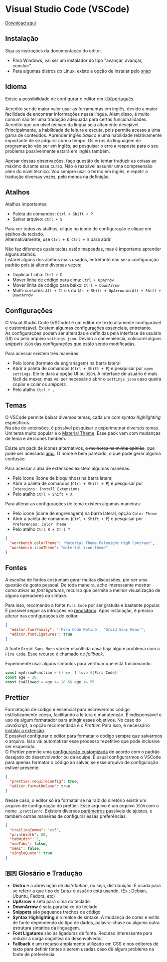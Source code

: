 # Visual Studio Code (VSCode)

[Download aqui](https://code.visualstudio.com/)

## Instalação

Siga as instruções da documentação do editor.

- Para Windows, vai ser um instalador do tipo "avançar, avançar, concluir".
- Para algumas distros do Linux, existe a opção de instalar pelo [snap](https://snapcraft.io/code)

## Idioma

Existe a possibilidade de configurar o editor em :brazil:[português](https://marketplace.visualstudio.com/items?itemName=MS-CEINTL.vscode-language-pack-pt-BR).

Acredito ser de maior valor usar as ferramentas em inglês, devido a maior facilidade de encontrar informações nessa língua. Além disso, é muito comum não ter uma tradução adequada para certas funcionalidades. Acredito que um nível _técnico_ da língua seja altamente desejável. Principalmente, a habilidade de leitura e escuta, pois permite acesso a uma gama de conteúdos. Aprender inglês _básico_ é uma habilidade relativamente importante de se adquirir com o tempo. Os erros da linguagem de programação vão ser em inglês, ao pesquisar o erro a resposta para o seu problema possívelmente estará em inglês também.

Apesar dessas observações, faço questão de tentar traduzir as coisas ao máximo durante esse curso. Não é razoável assumir uma compreensão além do nível técnico. Vou sempre usar o termo em inglês, e repetir a tradução diversas vezes, pelo menos na definição.

## Atalhos

Atalhos importantes:

- Paleta de comandos: `Ctrl + Shift + P`
- Salvar arquivo: `Ctrl + S`

Para ver todos os atalhos, clique no ícone de configuração e clique em atalhos de teclado.  
Alternativamente, use `Ctrl + K Ctrl + S` para abrir.

Não faz diferença quais teclas estão mapeadas, mas é importante aprender alguns atalhos.  
Listarei alguns dos atalhos mais usados, entretanto não sei a configuração padrão pois já alterei diversas vezes:

- Duplicar Linha: `Ctrl + D`
- Mover linha de código para cima: `Ctrl + UpArrow`
- Mover linha de código para baixo: `Ctrl + DownArrow`
- Multi-cursores: `Alt + Click` ou `Alt + Shift + UpArrow` ou `Alt + Shift + DownArrow`

## Configurações

O Visual Studio Code (VSCode) é um editor de texto altamente configurável e customizável. Existem algumas configurações essenciais, entretanto.  
As configurações podem ser alteradas e definidas pela interface de usuário (UI) ou pelo arquivo `settings.json`. Devido a conveniência, colocarei alguns _snippets_ `JSON` das configurações que estão sendo modificadas.

Para acessar existem três maneiras:

- Pelo ícone (formato de engranagem) na barra lateral
- Abrir a paleta de comandos (`Ctrl + Shift + P`) e pesquisar por `open settings`. Ele te dara a opção UI ou `JSON`. A interface de usuário é mais fácil de mexer, mas vai ser necessário abrir o `settings.json` caso queira copiar e colar os _snippets_.
- Pelo atalho `Ctrl + ,`

## Temas

O VSCode permite baixar diversos temas, cada um com _syntax highlighting_ específicos.  
Na aba de extensões, é possível pesquisar e experimetnar diversos temas. Um tema muito popular é o [Material Theme](https://marketplace.visualstudio.com/items?itemName=Equinusocio.vsc-material-theme). Esse pack vem com mudanças de tema e de ícones também.

Existe um pack de ícones alternativos, ~~e melhores na minha opinião~~, que pode ser acessado [aqui](https://marketplace.visualstudio.com/items?itemName=PKief.material-icon-theme). O nome é bem parecido, o que pode gerar alguma confusão.

Para acessar a aba de extensões existem algumas maneiras:

- Pelo ícone (ícone de bloquinhos) na barra lateral
- Abrir a paleta de comandos (`Ctrl + Shift + P`) e pesquisar por `Extensions: Install Extensions`
- Pelo atalho `Ctrl + Shift + X`.

Para alterar as configurações de tema existem algumas maneiras:

- Pelo ícone (ícone de engrenagem) na barra lateral, opção `Color Theme`
- Abrir a paleta de comandos (`Ctrl + Shift + P`) e pesquisar por `Preferences: Color Theme`
- Pelo atalho `Ctrl K + Ctrl T`

```json
{
  "workbench.colorTheme": "Material Theme Palenight High Contrast",
  "workbench.iconTheme": "material-icon-theme"
}
```

## Fontes

A escolha de fontes costumam gerar muitas discussões, por ser uma questão de gosto pessoal. De toda maneira, acho interessante mostrar como ativar as _font ligatures_, recurso que permite a melhor visualização de alguns operadores da síntaxe.

Para isso, recomendo a fonte `Fira Code` por ser gratuita e bastante popular. É possível seguir as intruções no [repositório](https://github.com/tonsky/FiraCode). Após instalação, é preciso alterar nas configurações do editor.

```json
{
  "editor.fontFamily": "'Fira Code Retina', 'Droid Sans Mono'",
  "editor.fontLigatures": true
}
```

A fonte `Droid Sans Mono` vai ser escolhida casa haja algum problema com a `Fira Code`. Esse recurso é chamado de _fallback_.

Experimente usar alguns símbolos para verificar que está funcionando.

```javascript
const myArrowFunction = () => `I love ${Fira Code}!`
const age = 20
const isAllowed = age >= 18 && age <= 56
```

## Prettier

Formatação de código é essencial para escrevermos código estilisticamente coeso, facilitando a leitura e manutenção. É indispensável o uso de algum formatador para atingir esses objetivos. No caso do JavaScript, a opção recomendada é o _Prettier_. Para isso, é necessário [instalar a extensão](https://marketplace.visualstudio.com/items?itemName=esbenp.prettier-vscode).  
É possível configurar o editor para formatar o código sempre que salvarmos o arquivo. Isso vai automatizar esse processo repetitivo que pode inclusive ser esquecido.  
O _Prettier_ permite uma [configuração customizada](https://prettier.io/docs/en/options.html) de acordo com o padrão desejado do desenvolvedor ou da equipe. É usual configurarmos o VSCode para apenas formatar o código ao salvar, se esse arquivo de configuração estiver presente.

```json
{
  "prettier.requireConfig": true,
  "editor.formatOnSave": true
}
```

Nesse caso, o editor só ira formatar se na raíz do diretório existir um arquivo de configuração do prettier. Esse arquivo é um arquivo `JSON` com o nome `.prettierrc`. Existem diversos [parâmetros](https://prettier.io/docs/en/configuration.html) passíveis de ajustes, e também outras maneiras de configurar essas preferências.

```json
{
  "trailingComma": "es5",
  "printWidth": 80,
  "tabWidth": 2,
  "useTabs": false,
  "semi": false,
  "singleQuote": true
}
```

## :brazil: Glosário e Tradução

- **Distro** é a abreviação de _distribution_, ou seja, distribuição. É usada para se referir a que tipo de _Linux_ o usuário está usando. (Ex.: Debian, Ubuntu, Fedora, etc)
- **UpArrow** é seta para cima do teclado
- **DownArrow** é seta para baixo do teclado
- **Snippets** são pequenos trechos de código
- **Syntax Highlighting** é o realce de síntaxe. A mudança de cores e estilo de fonte dependendo do tipo de dados, palavra-chave ou alguma outra estrutura sintática da linguagem.
- **Font Ligatures** são as ligaduras de fonte. Recurso interessante para reduzir a carga cognitiva do desenvolvedor.
- **Fallback** é um recurso amplamente utilizado em CSS e nos editores de texto para definir fontes a serem usadas caso dê algum problema na fonte de preferência.

